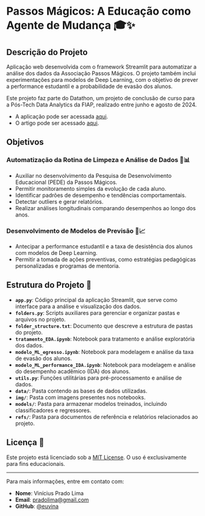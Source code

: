 # Passos Mágicos: A Educação como Agente de Mudança 🎓✨

## Descrição do Projeto

Aplicação web desenvolvida com o framework Streamlit para automatizar a análise dos dados da Associação Passos Mágicos. O projeto também inclui experimentações para modelos de Deep Learning, com o objetivo de prever a performance estudantil e a probabilidade de evasão dos alunos.

Este projeto faz parte do Datathon, um projeto de conclusão de curso para a Pós-Tech Data Analytics da FIAP, realizado entre junho e agosto de 2024.

- A aplicação pode ser acessada [aqui](https://pm-dash.streamlit.app).
- O artigo pode ser acessado [aqui](#).

## Objetivos

### Automatização da Rotina de Limpeza e Análise de Dados 🧹📊
- Auxiliar no desenvolvimento da Pesquisa de Desenvolvimento Educacional (PEDE) da Passos Mágicos.
- Permitir monitoramento simples da evolução de cada aluno.
- Identificar padrões de desempenho e tendências comportamentais.
- Detectar outliers e gerar relatórios.
- Realizar análises longitudinais comparando desempenhos ao longo dos anos.

### Desenvolvimento de Modelos de Previsão 🔮📈
- Antecipar a performance estudantil e a taxa de desistência dos alunos com modelos de Deep Learning.
- Permitir a tomada de ações preventivas, como estratégias pedagógicas personalizadas e programas de mentoria.

## Estrutura do Projeto 📁

- **`app.py`**: Código principal da aplicação Streamlit, que serve como interface para a análise e visualização dos dados.
- **`folders.py`**: Scripts auxiliares para gerenciar e organizar pastas e arquivos no projeto.
- **`folder_structure.txt`**: Documento que descreve a estrutura de pastas do projeto.
- **`tratamento_EDA.ipynb`**: Notebook para tratamento e análise exploratória dos dados.
- **`modelo_ML_egresso.ipynb`**: Notebook para modelagem e análise da taxa de evasão dos alunos.
- **`modelo_ML_performance_IDA.ipynb`**: Notebook para modelagem e análise do desempenho acadêmico (IDA) dos alunos.
- **`utils.py`**: Funções utilitárias para pré-processamento e análise de dados.
- **`data/`**: Pasta contendo as bases de dados utilizadas.
- **`img/`**: Pasta com imagens presentes nos notebooks.
- **`models/`**: Pasta para armazenar modelos treinados, incluindo classificadores e regressores.
- **`refs/`**: Pasta para documentos de referência e relatórios relacionados ao projeto.

## Licença 📜

Este projeto está licenciado sob a [MIT License](LICENSE). O uso é exclusivamente para fins educacionais.

---

Para mais informações, entre em contato com:
- **Nome**: Vinícius Prado Lima
- **Email**: [pradolima@gmail.com](mailto:pradolima@gmail.com)
- **GitHub**: [@euvina](https://github.com/euvina)
